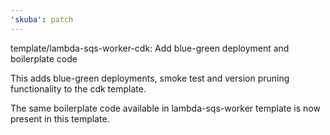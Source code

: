 ```yaml
---
'skuba': patch
---
```


template/lambda-sqs-worker-cdk: Add blue-green deployment and boilerplate code

This adds blue-green deployments, smoke test and version pruning functionality to the cdk template.

The same boilerplate code available in lambda-sqs-worker template is now present in this template.
